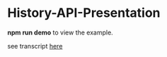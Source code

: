 # History-API-Presentation

**npm run demo** to view the example.

see transcript [here](./transcript.md)
